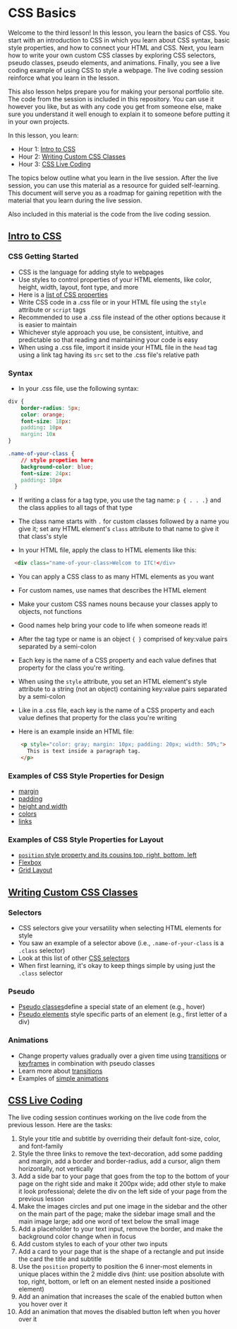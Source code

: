 # CSS Basics  

Welcome to the third lesson! In this lesson, you learn the basics of CSS. You start with an introduction to CSS in which you learn about CSS syntax, basic style properties, and how to connect your HTML and CSS. Next, you learn how to write your own custom CSS classes by exploring CSS selectors, pseudo classes, pseudo elements, and animations. Finally, you see a live coding example of using CSS to style a webpage. The live coding session reinforce what you learn in the lesson. 

This also lesson helps prepare you for making your personal portfolio site. The code from the session is included in this repository. You can use it however you like, but as with any code you get from someone else, make sure you understand it well enough to explain it to someone before putting it in your own projects.  

In this lesson, you learn:  

- Hour 1: [Intro to CSS](#intro-to-css)    
- Hour 2: [Writing Custom CSS Classes](#writing-custom-css-lasses)   
- Hour 3: [CSS Live Coding](#css-live-coding)  

The topics below outline what you learn in the live session. After the live session, you can use this material as a resource for guided self-learning. This document will serve you as a roadmap for gaining repetition with the material that you learn during the live session.   

Also included in this material is the code from the live coding session.  

## [Intro to CSS](#intro-to-css)  

  ### CSS Getting Started
  
  - CSS is the language for adding style to webpages  
  - Use styles to control properties of your HTML elements, like color, height, width, layout, font type, and more
  - Here is a [list of CSS properties](https://www.w3schools.com/cssref/)  
  - Write CSS code in a .css file or in your HTML file using the `style` attribute or `script` tags  
  - Recommended to use a .css file instead of the other options because it is easier to maintain  
  - Whichever style approach you use, be consistent, intuitive, and predictable so that reading and maintaining your code is easy  
  - When using a .css file, import it inside your HTML file in the `head` tag using a link tag having its `src` set to the .css file's relative path  
  
  ### Syntax
  
  - In your .css file, use the following syntax:
  
  ```css
  div {
      border-radius: 5px;
      color: orange;
      font-size: 18px:
      padding: 10px
      margin: 10x
  }
  
  .name-of-your-class {
      // style propeties here
      background-color: blue;
      font-size: 24px:
      padding: 10px
    }
  ```
  
  - If writing a class for a tag type, you use the tag name: `p { . . .}` and the class applies to all tags of that type
  - The class name starts with `.` for custom classes followed by a name you give it; set any HTML element's `class` attribute to that name to give it that class's style     
  
  - In your HTML file, apply the class to HTML elements like this:
  
  ```html
    <div class="name-of-your-class>Welcom to ITC!</div>
  ```
  
  - You can apply a CSS class to as many HTML elements as you want  
  - For custom names, use names that describes the HTML element 
  - Make your custom CSS names nouns because your classes apply to objects, not functions  
  - Good names help bring your code to life when someone reads it!  
  - After the tag type or name is an object `{ }` comprised of key:value pairs separated by a semi-colon   
  - Each key is the name of a CSS property and each value defines that property for the class you're writing. 
  
  - When using the `style` attribute, you set an HTML element's style attribute to a string (not an object) containing key:value pairs separated by a semi-colon  
  - Like in a .css file, each key is the name of a CSS property and each value defines that property for the class you're writing  
  - Here is an example inside an HTML file:
  
  ```html
      <p style="color: gray; margin: 10px; padding: 20px; width: 50%;">
        This is text inside a paragraph tag.
      </p>
  ```
   
  ### Examples of CSS Style Properties for Design  
  - [margin](https://www.w3schools.com/css/css_margin.asp)  
  - [padding](w3schools.com/css/css_padding.asp)  
  - [height and width](w3schools.com/css/css_dimension.asp)  
  - [colors](https://www.w3schools.com/css/css_colors.asp)  
  - [links](https://www.w3schools.com/css/css_link.asp)  

  ### Examples of CSS Style Properties for Layout  
  - [`position` style property and its cousins top, right, bottom, left](https://www.w3schools.com/css/css_positioning.asp)  
  - [Flexbox](https://css-tricks.com/snippets/css/a-guide-to-flexbox/)  
  - [Grid Layout](https://css-tricks.com/snippets/css/complete-guide-grid/)  

## [Writing Custom CSS Classes](#writing-custom-css-lasses)   
  
  ### Selectors
  - CSS selectors give your versatility when selecting HTML elements for style  
  - You saw an example of a selector above (i.e., `.name-of-your-class` is a `.class` selector)  
  - Look at this list of other [CSS selectors](https://www.w3schools.com/cssref/css_selectors.asp)  
  - When first learning, it's okay to keep things simple by using just the `.class` selector  
  
  ### Pseudo    
  - [Pseudo classes](https://www.w3schools.com/css/css_pseudo_classes.asp)define a special state of an element (e.g., hover)    
  - [Pseudo elements](https://www.w3schools.com/css/css_pseudo_elements.asp) style specific parts of an element (e.g., first letter of a div)  
  
  ### Animations  
  - Change property values gradually over a given time using [transitions](https://www.w3schools.com/css/css3_transitions.asp) or [keyframes](https://www.w3schools.com/css/css3_animations.asp) in combination with pseudo classes  
  - Learn more about [transitions](https://developer.mozilla.org/en-US/docs/Web/CSS/CSS_Transitions/Using_CSS_transitions) 
  - Examples of [simple animations](https://www.webdesignerdepot.com/2014/05/8-simple-css3-transitions-that-will-wow-your-users/)  
    
## [CSS Live Coding](#css-live-coding)  

The live coding session continues working on the live code from the previous lesson. Here are the tasks:

 1. Style your title and subtitle by overriding their default font-size, color, and font-family
 2. Style the three links to remove the text-decoration, add some padding and margin, add a border and border-radius, add a cursor, align them horizontally, not vertically
 3. Add a side bar to your page that goes from the top to the bottom of your page on the right side and make it 200px wide; add other style to make it look professional; delete the div on the left side of your page from the previous lesson     
 4. Make the images circles and put one image in the sidebar and the other on the main part of the page; make the sidebar image small and the main image large; add one word of text below the small image  
 5. Add a placeholder to your text input, remove the border, and make the background color change when in focus 
 6. Add custom styles to each of your other two inputs  
 7. Add a card to your page that is the shape of a rectangle and put inside the card the title and subtitle  
 8. Use the `position` property to position the 6 inner-most elements in unique places within the 2 middle divs (hint: use position absolute with top, right, bottom, or left on an element nested inside a positioned element)    
 9. Add an animation that increases the scale of the enabled button when you hover over it 
 10. Add an animation that moves the disabled button left when you hover over it  
 

